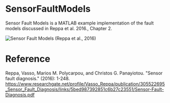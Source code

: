 # SensorFaultModels

Sensor Fault Models is a MATLAB example implementation of the fault models discussed in Reppa et al. 2016., Chapter 2.

![Sensor Fault Models (Reppa et al., 2016)](https://github.com/eldemet/sensorfaultmodels/blob/main/sensorfaultmodels.png?raw=true)

Reference
=========
Reppa, Vasso, Marios M. Polycarpou, and Christos G. Panayiotou. "Sensor fault diagnosis." (2016): 1-248.
https://www.researchgate.net/profile/Vasso_Reppa/publication/305522695_Sensor_Fault_Diagnosis/links/5bed987392851c6b27c23551/Sensor-Fault-Diagnosis.pdf
